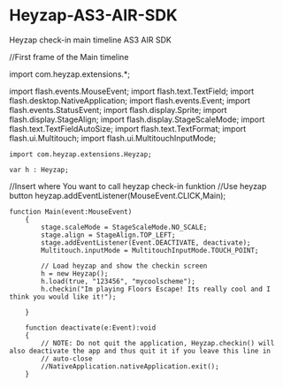 Heyzap-AS3-AIR-SDK
==================

Heyzap check-in main timeline AS3 AIR SDK

//First frame of the Main timeline

import com.heyzap.extensions.*;

import flash.events.MouseEvent;
  import flash.text.TextField;
	import flash.desktop.NativeApplication;
	import flash.events.Event;
	import flash.events.StatusEvent;
	import flash.display.Sprite;
	import flash.display.StageAlign;
	import flash.display.StageScaleMode;
	import flash.text.TextFieldAutoSize;
	import flash.text.TextFormat;
	import flash.ui.Multitouch;
	import flash.ui.MultitouchInputMode;
	
	import com.heyzap.extensions.Heyzap;
	
	var h : Heyzap;

//Insert where You want to call heyzap check-in funktion
//Use heyzap button 
heyzap.addEventListener(MouseEvent.CLICK,Main);
		
	function Main(event:MouseEvent)
		{
			stage.scaleMode = StageScaleMode.NO_SCALE;
			stage.align = StageAlign.TOP_LEFT;
			stage.addEventListener(Event.DEACTIVATE, deactivate);
			Multitouch.inputMode = MultitouchInputMode.TOUCH_POINT;

			// Load heyzap and show the checkin screen
			h = new Heyzap();
			h.load(true, "123456", "mycoolscheme");
			h.checkin("Im playing Floors Escape! Its really cool and I think you would like it!");
		
		}
		
		function deactivate(e:Event):void 
		{
			// NOTE: Do not quit the application, Heyzap.checkin() will also deactivate the app and thus quit it if you leave this line in
			// auto-close
			//NativeApplication.nativeApplication.exit();
		}	
